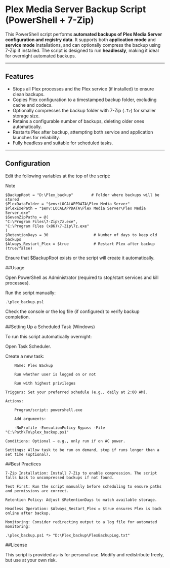 # Plex Media Server Backup Script (PowerShell + 7-Zip)

This PowerShell script performs **automated backups of Plex Media Server configuration and registry data**. It supports both **application mode** and **service mode** installations, and can optionally compress the backup using 7-Zip if installed. The script is designed to run **headlessly**, making it ideal for overnight automated backups.

---

## Features

- Stops all Plex processes and the Plex service (if installed) to ensure clean backups.
- Copies Plex configuration to a timestamped backup folder, excluding cache and codecs.
- Optionally compresses the backup folder with 7-Zip (`.7z`) for smaller storage size.
- Retains a configurable number of backups, deleting older ones automatically.
- Restarts Plex after backup, attempting both service and application launches for reliability.
- Fully headless and suitable for scheduled tasks.

---

## Configuration

Edit the following variables at the top of the script:

> [!NOTE]
    $BackupRoot = "D:\Plex_backup"        # Folder where backups will be stored
    $PlexDataFolder = "$env:LOCALAPPDATA\Plex Media Server"
    $PlexExePath = "$env:LOCALAPPDATA\Plex Media Server\Plex Media Server.exe"
    $SevenZipPaths = @(
    "C:\Program Files\7-Zip\7z.exe",
    "C:\Program Files (x86)\7-Zip\7z.exe"
    )
    $RetentionDays = 30                    # Number of days to keep old backups
    $Always_Restart_Plex = $true           # Restart Plex after backup (true/false)

Ensure that $BackupRoot exists or the script will create it automatically.


##Usage

Open PowerShell as Administrator (required to stop/start services and kill processes).

Run the script manually:

    .\plex_backup.ps1

 Check the console or the log file (if configured) to verify backup completion.

##Setting Up a Scheduled Task (Windows)

To run this script automatically overnight:

 Open Task Scheduler.

Create a new task:

        Name: Plex Backup

        Run whether user is logged on or not

        Run with highest privileges

    Triggers: Set your preferred schedule (e.g., daily at 2:00 AM).

    Actions:

        Program/script: powershell.exe

        Add arguments:

        -NoProfile -ExecutionPolicy Bypass -File "C:\Path\To\plex_backup.ps1"

    Conditions: Optional – e.g., only run if on AC power.

    Settings: Allow task to be run on demand, stop if runs longer than a set time (optional).

##Best Practices

    7-Zip Installation: Install 7-Zip to enable compression. The script falls back to uncompressed backups if not found.

    Test First: Run the script manually before scheduling to ensure paths and permissions are correct.

    Retention Policy: Adjust $RetentionDays to match available storage.

    Headless Operation: $Always_Restart_Plex = $true ensures Plex is back online after backup.

    Monitoring: Consider redirecting output to a log file for automated monitoring:

    .\plex_backup.ps1 *> "D:\Plex_backup\PlexBackupLog.txt"

##License

This script is provided as-is for personal use. Modify and redistribute freely, but use at your own risk.
